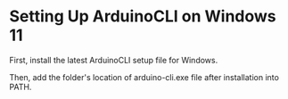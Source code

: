 # Setting Up ArduinoCLI on Windows 11

First, install the latest ArduinoCLI setup file for Windows.

Then, add the folder's location of arduino-cli.exe file after installation into PATH.

